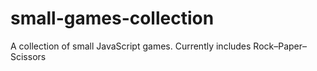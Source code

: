 # small-games-collection
A collection of small JavaScript games. Currently includes Rock–Paper–Scissors
